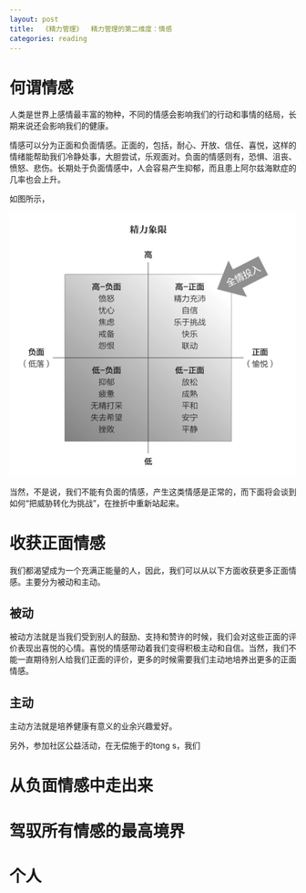 ```yaml
---
layout: post
title:  《精力管理》  精力管理的第二维度：情感
categories: reading
---
```


# 何谓情感

人类是世界上感情最丰富的物种，不同的情感会影响我们的行动和事情的结局，长期来说还会影响我们的健康。

情感可以分为正面和负面情感。正面的，包括，耐心、开放、信任、喜悦，这样的情绪能帮助我们冷静处事，大胆尝试，乐观面对。负面的情感则有，恐惧、沮丧、愤怒、悲伤。长期处于负面情感中，人会容易产生抑郁，而且患上阿尔兹海默症的几率也会上升。

如图所示，

![精力管理-精力象限.png](/assets/%E7%B2%BE%E5%8A%9B%E7%AE%A1%E7%90%86-%E7%B2%BE%E5%8A%9B%E8%B1%A1%E9%99%90.png)

当然，不是说，我们不能有负面的情感，产生这类情感是正常的，而下面将会谈到如何“把威胁转化为挑战”，在挫折中重新站起来。


# 收获正面情感

我们都渴望成为一个充满正能量的人，因此，我们可以从以下方面收获更多正面情感。主要分为被动和主动。

## 被动

被动方法就是当我们受到别人的鼓励、支持和赞许的时候，我们会对这些正面的评价表现出喜悦的心情。喜悦的情感带动着我们变得积极主动和自信。当然，我们不能一直期待别人给我们正面的评价，更多的时候需要我们主动地培养出更多的正面情感。

## 主动

主动方法就是培养健康有意义的业余兴趣爱好。

另外，参加社区公益活动，在无偿施于的tong s，我们

 

# 从负面情感中走出来


# 驾驭所有情感的最高境界

# 个人


<!--stackedit_data:
eyJoaXN0b3J5IjpbLTExMzQwMDkxMTksLTE2Njk3Mjg1NiwtMT
Q4ODkxMzUyMV19
-->